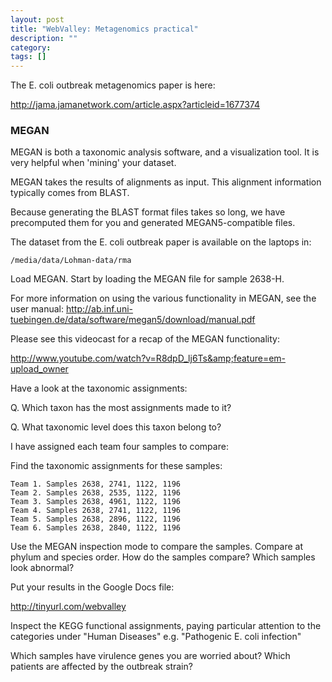 ```yaml
---
layout: post
title: "WebValley: Metagenomics practical"
description: ""
category:  
tags: []
---
```



The E. coli outbreak metagenomics paper is here:

<http://jama.jamanetwork.com/article.aspx?articleid=1677374>

### MEGAN

MEGAN is both a taxonomic analysis software, and a visualization tool. It is very helpful when 'mining' your dataset.

MEGAN takes the results of alignments as input. This alignment information typically comes from BLAST.

Because generating the BLAST format files takes so long, we have precomputed them for you and generated MEGAN5-compatible files.

The dataset from the E. coli outbreak paper is available on the laptops in:

	/media/data/Lohman-data/rma

Load MEGAN. Start by loading the MEGAN file for sample 2638-H.

For more information on using the various functionality in MEGAN, see the user manual: <http://ab.inf.uni-tuebingen.de/data/software/megan5/download/manual.pdf>

Please see this videocast for a recap of the MEGAN functionality:

<http://www.youtube.com/watch?v=R8dpD_lj6Ts&amp;feature=em-upload_owner>

Have a look at the taxonomic assignments:

Q. Which taxon has the most assignments made to it?

Q. What taxonomic level does this taxon belong to?

I have assigned each team four samples to compare:

Find the taxonomic assignments for these samples:

	Team 1. Samples 2638, 2741, 1122, 1196
	Team 2. Samples 2638, 2535, 1122, 1196
	Team 3. Samples 2638, 4961, 1122, 1196
	Team 4. Samples 2638, 2741, 1122, 1196
	Team 5. Samples 2638, 2896, 1122, 1196
	Team 6. Samples 2638, 2840, 1122, 1196

Use the MEGAN inspection mode to compare the samples. Compare at phylum and species order. How do the samples compare? Which samples look abnormal?

Put your results in the Google Docs file:

<http://tinyurl.com/webvalley>

Inspect the KEGG functional assignments, paying particular attention to the categories under "Human Diseases" e.g. "Pathogenic E. coli infection"

Which samples have virulence genes you are worried about? Which patients are affected by the outbreak strain?


